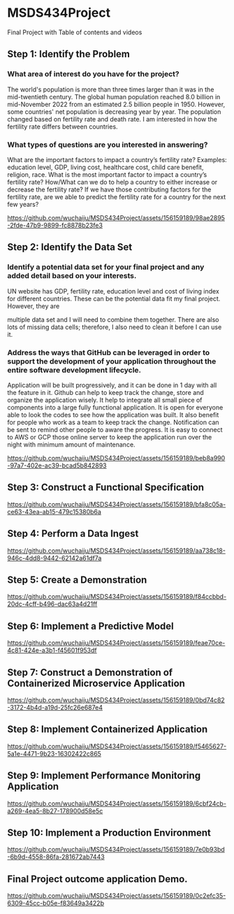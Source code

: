 # MSDS434Project
Final Project with Table of contents and videos

## Step 1: Identify the Problem
### What area of interest do you have for the project?
The world's population is more than three times larger than it was in the mid-twentieth century. The global human population reached 8.0 billion in mid-November 2022 from an estimated 2.5 billion people in 1950. However, some countries' net population is decreasing year by year. The population changed based on fertility rate and death rate.
I am interested in how the fertility rate differs between countries.

### What types of questions are you interested in answering?
What are the important factors to impact a country’s fertility rate?
Examples: education level, GDP, living cost, healthcare cost, child care benefit, religion, race.
What is the most important factor to impact a country’s fertility rate?
How/What can we do to help a country to either increase or decrease the fertility rate?
If we have those contributing factors for the fertility rate, are we able to predict the fertility rate for a country for the next few years?


https://github.com/wuchaiju/MSDS434Project/assets/156159189/98ae2895-2fde-47b9-9899-fc8878b23fe3


## Step 2: Identify the Data Set

### Identify a potential data set for your final project and any added detail based on your interests.
UN website has GDP, fertility rate, education level and cost of living index for different countries.  These can be the potential data fit my final project.  However, they are 


multiple data set and I will need to combine them together.  There are also lots of missing data cells; therefore, I also need to clean it before I can use it.

### Address the ways that GitHub can be leveraged in order to support the development of your application throughout the entire software development lifecycle.
Application will be built progressively, and it can be done in 1 day with all the feature in it.  Github can help to keep track the change, store and organize the application wisely.  It help to integrate all small piece of components into a large fully functional application.  It is open for everyone able to look the codes to see how the application was built.   It also benefit for people who work as a team to keep track the change.  Notification can be sent to remind other people to aware the progress.  It is easy to connect to AWS or GCP those online server to keep the application run over the night with minimum amount of maintenance.   


https://github.com/wuchaiju/MSDS434Project/assets/156159189/beb8a990-97a7-402e-ac39-bcad5b842893



## Step 3: Construct a Functional Specification

https://github.com/wuchaiju/MSDS434Project/assets/156159189/bfa8c05a-ce63-43ea-ab15-479c15380b6a

## Step 4: Perform a Data Ingest

https://github.com/wuchaiju/MSDS434Project/assets/156159189/aa738c18-946c-4dd8-9442-62142a61df7a

## Step 5: Create a Demonstration

https://github.com/wuchaiju/MSDS434Project/assets/156159189/f84ccbbd-20dc-4cff-b496-dac63a4d21ff

## Step 6: Implement a Predictive Model

https://github.com/wuchaiju/MSDS434Project/assets/156159189/feae70ce-4c81-424e-a3b1-f45601f953df

## Step 7: Construct a Demonstration of Containerized Microservice Application

https://github.com/wuchaiju/MSDS434Project/assets/156159189/0bd74c82-3172-4b4d-a19d-25fc26e687e4

## Step 8: Implement Containerized Application

https://github.com/wuchaiju/MSDS434Project/assets/156159189/f5465627-5a1e-4471-9b23-16302422c865

## Step 9: Implement Performance Monitoring Application

https://github.com/wuchaiju/MSDS434Project/assets/156159189/6cbf24cb-a269-4ea5-8b27-178900d58e5c

## Step 10: Implement a Production Environment

https://github.com/wuchaiju/MSDS434Project/assets/156159189/7e0b93bd-6b9d-4558-86fa-281672ab7443

## Final Project outcome application Demo.

https://github.com/wuchaiju/MSDS434Project/assets/156159189/0c2efc35-6309-45cc-b05e-f83649a3422b



